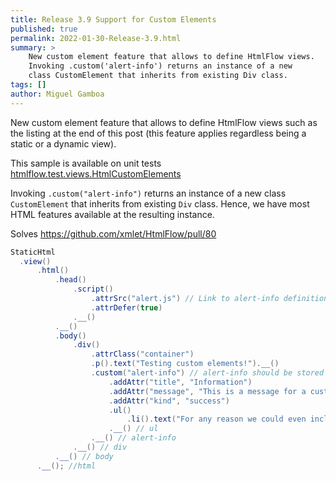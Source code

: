 ```yaml
---
title: Release 3.9 Support for Custom Elements
published: true
permalink: 2022-01-30-Release-3.9.html
summary: >
    New custom element feature that allows to define HtmlFlow views.
    Invoking .custom('alert-info') returns an instance of a new
    class CustomElement that inherits from existing Div class. 
tags: []
author: Miguel Gamboa  
---
```


New custom element feature that allows to define HtmlFlow views such as
the listing at the end of this post (this feature applies regardless being a
static or a dynamic view).

This sample is available on unit tests [htmlflow.test.views.HtmlCustomElements](https://github.com/xmlet/HtmlFlow/blob/master/src/test/java/htmlflow/test/views/HtmlCustomElements.java)

Invoking `.custom("alert-info")` returns an instance of a new
class `CustomElement` that inherits from existing `Div` class. 
Hence, we have most HTML features available at the resulting instance.

Solves https://github.com/xmlet/HtmlFlow/pull/80

```java
StaticHtml
  .view()
      .html()
          .head()
              .script()
                  .attrSrc("alert.js") // Link to alert-info definition
                  .attrDefer(true)
              .__()
          .__()
          .body()
              .div()
                  .attrClass("container")
                  .p().text("Testing custom elements!").__()
                  .custom("alert-info") // alert-info should be stored in the new Element and accessible to the Visitor.
                      .addAttr("title", "Information")
                      .addAttr("message", "This is a message for a custom element")
                      .addAttr("kind", "success")
                      .ul()
                          .li().text("For any reason we could even include other elements.").__()
                      .__() // ul
                  .__() // alert-info
              .__() // div
          .__() // body
      .__(); //html
```
